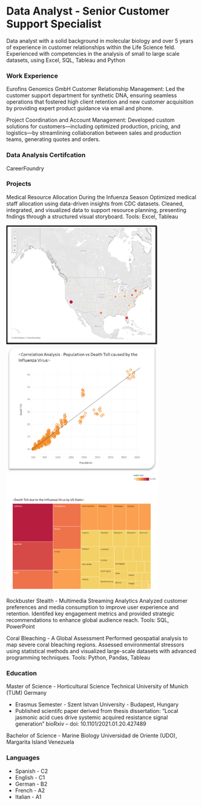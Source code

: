 # Data Analyst - Senior Customer Support Specialist
Data analyst with a solid background in molecular biology and over 5 years of experience
in customer relationships within the Life Science feld.
Experienced with competencies in the analysis of small to large scale datasets, using Excel,
SQL, Tableau and Python


### Work Experience
Eurofins Genomics GmbH
Customer Relationship Management: Led the customer support department for synthetic DNA, ensuring seamless operations that fostered high client retention and new customer acquisition by providing expert product guidance via email and phone.

Project Coordination and Account Management: Developed custom solutions for customers—including optimized production, pricing, and logistics—by streamlining collaboration between sales and production teams, generating quotes and orders. 


### Data Analysis Certifcation
CareerFoundry
### Projects
Medical Resource Allocation During the Infuenza Season
Optimized medical staff allocation using data-driven insights from CDC datasets.
Cleaned, integrated, and visualized data to support resource planning, presenting fndings through a structured visual storyboard.
Tools: Excel, Tableau

<img src="images/usa%20map%20influenza.png" width="400" />
<img src="images/correlation%20-%20population%20-death%20toll.png" width="400" />
<img src="images/heatmap%20influenza%20usa.png" width="400" />


Rockbuster Stealth - Multimedia Streaming Analytics
Analyzed customer preferences and media consumption to improve user experience and retention.
Identifed key engagement metrics and provided strategic recommendations
to enhance global audience reach.
Tools: SQL, PowerPoint



Coral Bleaching - A Global Assessment
Performed geospatial analysis to map severe coral bleaching regions.
Assessed environmental stressors using statistical methods and visualized
large-scale datasets with advanced programming techniques.
Tools: Python, Pandas, Tableau



### Education
Master of Science - Horticultural Science
Technical University of Munich (TUM)
Germany

- Erasmus Semester - Szent Istvan University - Budapest, Hungary
- Published scientifc paper derived from thesis dissertation: “Local jasmonic
acid cues drive systemic acquired resistance signal generation” bioRxiv – doi:
10.1101/2021.01.20.427489


Bachelor of Science - Marine Biology
Universidad de Oriente (UDO), Margarita Island
Venezuela


### Languages
- Spanish - C2
- English - C1
- German - B2
- French - A2
- Italian - A1


  



